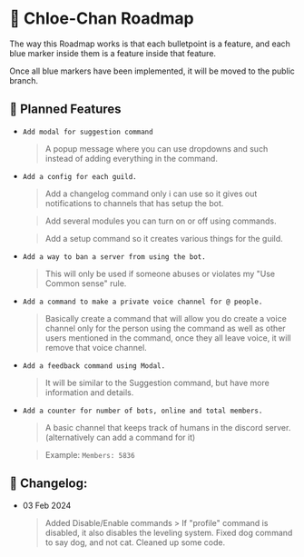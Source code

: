 # 📃 Chloe-Chan Roadmap
The way this Roadmap works is that each bulletpoint is a feature, and each blue marker inside them is a feature inside that feature.

Once all blue markers have been implemented, it will be moved to the public branch.

## 📆 Planned Features
- `Add modal for suggestion command`
    > A popup message where you can use dropdowns and such instead of adding everything in the command.
- `Add a config for each guild.`
    > Add a changelog command only i can use so it gives out notifications to channels that has setup the bot.

    > Add several modules you can turn on or off using commands.

    > Add a setup command so it creates various things for the guild.
- `Add a way to ban a server from using the bot.`
    > This will only be used if someone abuses or violates my "Use Common sense" rule.
- `Add a command to make a private voice channel for @ people.`
    > Basically create a command that will allow you do create a voice channel only for the person using the command as well as other users mentioned in the command, once they all leave voice, it will remove that voice channel.
- `Add a feedback command using Modal.`
    > It will be similar to the Suggestion command, but have more information and details.
- `Add a counter for number of bots, online and total members.`
    > A basic channel that keeps track of humans in the discord server. (alternatively can add a command for it)
    
    > Example: `Members: 5836`

## 📌 Changelog:
- 03 Feb 2024
    > Added Disable/Enable commands
        > If "profile" command is disabled, it also disables the leveling system.
    > Fixed dog command to say dog, and not cat.
    > Cleaned up some code.